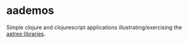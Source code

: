 # aademos
Simple clojure and clojurescript applications illustrating/exercising the 
[aatree libraries](https://github.com/aatree/aautil).
